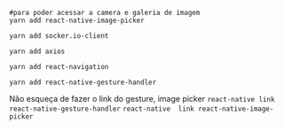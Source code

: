 ```
#para poder acessar a camera e galeria de imagem
yarn add react-native-image-picker

yarn add socker.io-client

yarn add axios

yarn add react-navigation

yarn add react-native-gesture-handler
```

Não esqueça de fazer o link do gesture, image picker
`react-native link react-native-gesture-handler`
`react-native  link react-native-image-picker`